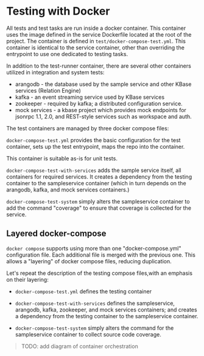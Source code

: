 # Testing with Docker

All tests and test tasks are run inside a docker container. This container uses the image defined in the service Dockerfile located at the root of the project. The container is defined in `test/docker-compose-test.yml`. This container is identical to the service container, other than overriding the entrypoint to use one dedicated to testing tasks.

In addition to the test-runner container, there are several other containers utilized in integration and system tests:

- arangodb - the database used by the sample service and other KBase services (Relation Engine)
- kafka - an event streaming service used by KBase services
- zookeeper - required by kafka; a distributed configuration service.
- mock services - a kbase project which provides mock endpoints for jsonrpc 1.1, 2.0, and REST-style services such as workspace and auth.

The test containers are managed by three docker compose files:

`docker-compose-test.yml` provides the basic configuration for the test container, sets up the test entrypoint, maps the repo into the container.

This container is suitable as-is for unit tests.

`docker-compose-test-with-services` adds the sample service itself, all containers for required services. It creates a dependency from the testing container to the sampleservice container (which in turn depends on the arangodb, kafka, and mock services containers.)

`docker-compose-test-system` simply alters the sampleservice container to add the command "coverage" to ensure that coverage is collected for the service.

## Layered docker-compose

`docker compose` supports using more than one "docker-compose.yml" configuration file. Each additional file is merged with the previous one. This allows a "layering" of docker compose files, reducing duplication.

Let's repeat the description of the testing compose files,with an emphasis on their layering:

- `docker-compose-test.yml` defines the testing container

- `docker-compose-test-with-services` defines the sampleservice, arangodb, kafka, zookeeper, and mock services containers; and creates a dependency from the testing container to the sampleservice container.

- `docker-compose-test-system` simply alters the command for the sampleservice container to collect source code coverage.


> TODO: add diagram of container orchestration